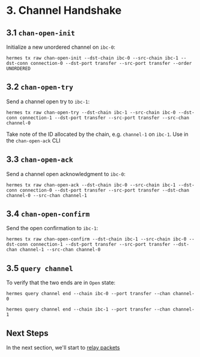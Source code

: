 # 3. Channel Handshake

## 3.1 `chan-open-init`

Initialize a new unordered channel on `ibc-0`:
```shell
hermes tx raw chan-open-init --dst-chain ibc-0 --src-chain ibc-1 --dst-conn connection-0 --dst-port transfer --src-port transfer --order UNORDERED
```

## 3.2 `chan-open-try`

Send a channel open try to `ibc-1`:
```shell
hermes tx raw chan-open-try --dst-chain ibc-1 --src-chain ibc-0 --dst-conn connection-1 --dst-port transfer --src-port transfer --src-chan channel-0
```

Take note of the ID allocated by the chain, e.g. `channel-1` on `ibc-1`. Use in the `chan-open-ack` CLI

## 3.3 `chan-open-ack`

Send a channel open acknowledgment to `ibc-0`:
```shell
hermes tx raw chan-open-ack --dst-chain ibc-0 --src-chain ibc-1 --dst-conn connection-0 --dst-port transfer --src-port transfer --dst-chan channel-0 --src-chan channel-1
```

## 3.4 `chan-open-confirm`

Send the open confirmation to `ibc-1`:
```shell
hermes tx raw chan-open-confirm --dst-chain ibc-1 --src-chain ibc-0 --dst-conn connection-1 --dst-port transfer --src-port transfer --dst-chan channel-1 --src-chan channel-0
```

## 3.5 `query channel`
To verify that the two ends are in `Open` state:

```shell
hermes query channel end --chain ibc-0 --port transfer --chan channel-0
```

```shell
hermes query channel end --chain ibc-1 --port transfer --chan channel-1
```

## Next Steps

In the next section, we'll start to [relay packets](./packet.md)
